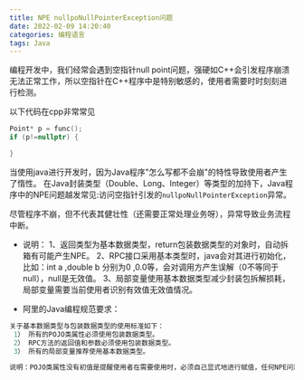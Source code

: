 ```yaml
---
title: NPE nullpoNullPointerException问题
date: 2022-02-09 14:20:40
categories: 编程语言
tags: Java
---
```


编程开发中，我们经常会遇到空指针null point问题，强硬如C++会引发程序崩溃无法正常工作，所以空指针在C++程序中是特别敏感的，使用者需要时时刻刻进行检测。

<!--more-->

以下代码在cpp非常常见
```cpp
Point* p = func();
if (p!=nullptr) {

}
```

当使用java进行开发时，因为Java程序"怎么写都不会崩"的特性导致使用者产生了惰性。
在Java封装类型（Double、Long、Integer）等类型的加持下，Java程序中的NPE问题越发常见:访问空指针引发的`nullpoNullPointerException`异常。

尽管程序不崩，但不代表其健壮性（还需要正常处理业务呀），异常导致业务流程中断。


* 说明：
1、返回类型为基本数据类型，return包装数据类型的对象时，自动拆箱有可能产生NPE。
2、RPC接口采用基本类型时，java会对其进行初始化，比如：int a ,double b 分别为0 ,0.0等，会对调用方产生误解（0不等同于null），null是无效值。
3、局部变量使用基本数据类型减少封装包拆解损耗，局部变量需要当前使用者识别有效值无效值情况。

* 阿里的Java编程规范要求：
```s
关于基本数据类型与包装数据类型的使用标准如下：
 1） 所有的POJO类属性必须使用包装数据类型。
 2） RPC方法的返回值和参数必须使用包装数据类型。
 3） 所有的局部变量推荐使用基本数据类型。

说明：POJO类属性没有初值是提醒使用者在需要使用时，必须自己显式地进行赋值，任何NPE问题，或者入库检查，都由使用者来保证。
```

